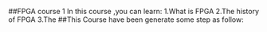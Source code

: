 ##FPGA  course 1
In this course ,you can learn:
1.What is FPGA
2.The history of FPGA
3.The
##This Course have been generate some step as follow:
